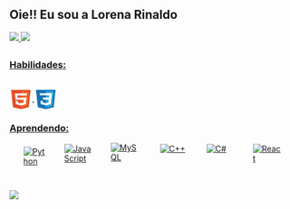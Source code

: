 ## Oie!! Eu sou a Lorena Rinaldo
 <div>
  <a href="https://github.com/Lorena-Rinaldo">
  <img height="180em" src="https://github-readme-stats.vercel.app/api?username=Lorena-Rinaldo&show_icons=true&theme=github_dark&include_all_commits=true&count_private=true"/>
  <img height="180em" src="https://github-readme-stats.vercel.app/api/top-langs/?username=Lorena-Rinaldo&layout=compact&langs_count=16&theme=github_dark"/>
</div>

 ##

### Habilidades:
<div style="display: inline_block"><br>
  <img align="center" alt="Lorena-HTML" height="35" width="40" src="https://raw.githubusercontent.com/devicons/devicon/master/icons/html5/html5-original.svg">
  <img align="center" alt="Lorena-CSS" height="35" width="40" src="https://raw.githubusercontent.com/devicons/devicon/master/icons/css3/css3-original.svg">
</div>

### Aprendendo:
<div style="display: flex; justify-content: center; align-items: center; gap: 32px;">
  <img src="https://techstack-generator.vercel.app/python-icon.svg" alt="Python" width="40" height="40" />
  <img src="https://techstack-generator.vercel.app/js-icon.svg" alt="JavaScript" width="50" height="50" /> 
  <img src="https://techstack-generator.vercel.app/mysql-icon.svg" alt="MySQL" width="55" height="55" />
  <img src="https://techstack-generator.vercel.app/cpp-icon.svg" alt="C++" width="50" height="50" />
  <img src="https://techstack-generator.vercel.app/csharp-icon.svg" alt="C#" width="50" height="50" />
  <img src="https://techstack-generator.vercel.app/react-icon.svg" alt="React" width="50" height="50" />
</div>
   
 ##

 
  <a href="https://www.linkedin.com/in/lorena-rinaldo01" target="_blank"><img src="https://img.shields.io/badge/-LinkedIn-%230077B5?style=for-the-badge&logo=linkedin&logoColor=white" target="_blank"></a> 
</div>



